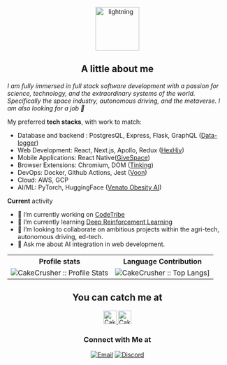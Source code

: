 <p align="center">
<img src="https://i.giphy.com/media/pi9gQ5MSYMRHB5sQsx/200w.webp" height="100" alt="lightning" align="center">
</p>
<h2 align="center">A little about me</h2>

<p><em>I am fully immersed in full stack software development with a passion for science, technology, and the extraordinary systems of the world. Specifically the space industry, autonomous driving, and the metaverse. I am also looking for a job 💼</em></p>

My preferred **tech stacks**, with work to match:
- Database and backend : PostgresQL, Express, Flask, GraphQL ([Data-logger](https://github.com/CakeCrusher/data_logger-backend))
- Web Development: React, Next.js, Apollo, Redux ([HexHiv](https://github.com/CakeCrusher/HexHiv))
- Mobile Applications: React Native([GiveSpace](https://github.com/CakeCrusher/GiveSpace-app))
- Browser Extensions: Chromium, DOM ([Tinking](https://github.com/CakeCrusher/tinking))
- DevOps: Docker, Github Actions, Jest ([Voon](https://github.com/CakeCrusher/voon-video_processing))
- Cloud: AWS, GCP
- AI/ML: PyTorch, HuggingFace ([Venato Obesity AI](https://github.com/CakeCrusher/Venato-ai))

**Current** activity
- 🔭 I’m currently working on [CodeTribe](https://codetribe.com/)
- 🌱 I’m currently learning [Deep Reinforcement Learning](https://huggingface.co/deep-rl-course/unit0/introduction?fw=pt)
- 👯 I’m looking to collaborate on ambitious projects within the agri-tech, autonomous driving, ed-tech.
- 💬 Ask me about AI integration in web development.


<p align="center">
   <table>
      <tr>
       <th>Profile stats  </th>
       <th>Language Contribution</th>
     </tr>
      <tr>
       <td><img alt="CakeCrusher :: Profile Stats" src="https://github-readme-stats.vercel.app/api?username=CakeCrusher&show_icons=true&theme=dark"> </td>
       <td><img alt="CakeCrusher :: Top Langs]" src="https://github-readme-stats.vercel.app/api/top-langs/?username=CakeCrusher&langs_count=10&theme=tokyonight&layout=compact&hide=html"> </td>
     </tr>
   </table>
</p>

<h2 align="center">You can catch me at</h2>

<p align="center">
  <a href="https://www.linkedin.com/in/sebastian-sosa-918b19184/">
    <img src="https://www.vectorlogo.zone/logos/linkedin/linkedin-icon.svg" alt="CakeCrusher's Linked In" height="30" width="30">
  </a>
  
  <a href="https://www.youtube.com/channel/UC6VpiDLEy42W6QeaQJN4-Qw">
    <img src="https://www.vectorlogo.zone/logos/youtube/youtube-icon.svg" alt="CakeCrusher's YouTube Profile" height="30" width="30">
  </a>
</p>

<h3 align="center"> Connect with Me at </h3>

<p align="center">
<a href="mailto:1sebastian1sosa1@gmail.com"><img alt="Email" src="https://img.shields.io/badge/Gmail-1sebastian1sosa1@gmail.com-red?style=flat&logo=gmail"></a>
<a href="https://discord.com/channels/@me"><img alt="Discord" src="https://img.shields.io/badge/Discord-SebastianS%236081-blue?style=flat&logo=discord"></a>
</p>
